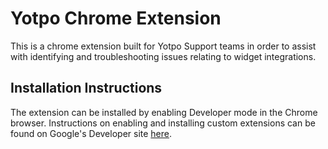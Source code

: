 # Yotpo Chrome Extension

This is a chrome extension built for Yotpo Support teams in order to assist with identifying and troubleshooting issues relating to widget integrations.

## Installation Instructions
The extension can be installed by enabling Developer mode in the Chrome browser. Instructions on enabling and installing custom extensions can be found on Google's Developer site [here](https://developer.chrome.com/extensions/getstarted#manifest).
